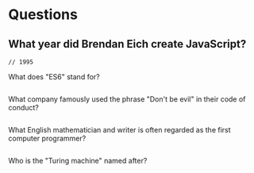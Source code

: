 # Questions

## What year did Brendan Eich create JavaScript?

```
// 1995
```

What does "ES6" stand for?

```

```

What company famously used the phrase "Don't be evil" in their code of conduct?

```

```

What English mathematician and writer is often regarded as the first computer programmer?

```

```

Who is the "Turing machine" named after?

```

```
